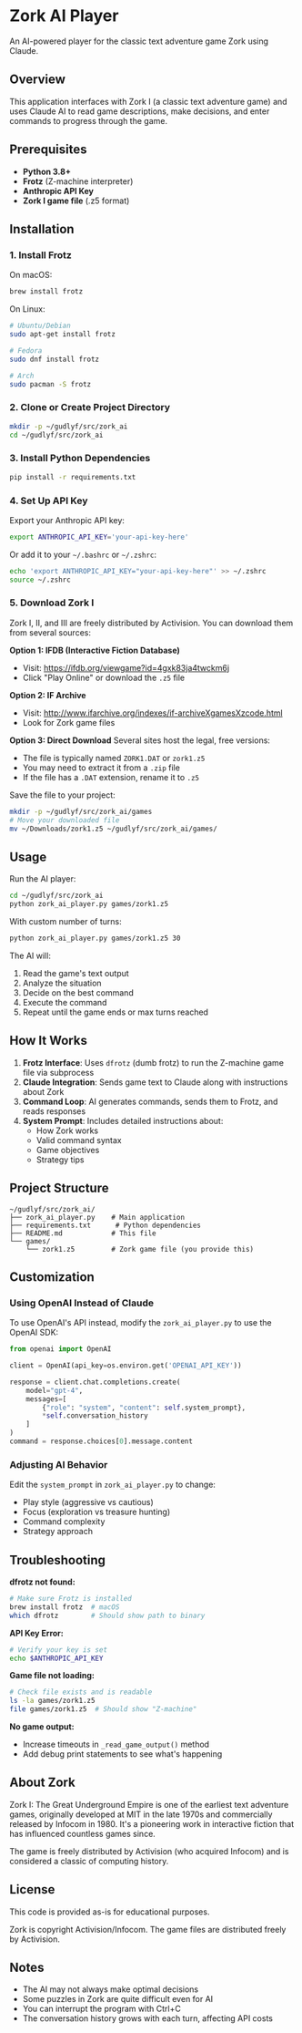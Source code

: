 # Zork AI Player

An AI-powered player for the classic text adventure game Zork using Claude.

## Overview

This application interfaces with Zork I (a classic text adventure game) and uses Claude AI to read game descriptions, make decisions, and enter commands to progress through the game.

## Prerequisites

- **Python 3.8+**
- **Frotz** (Z-machine interpreter)
- **Anthropic API Key**
- **Zork I game file** (.z5 format)

## Installation

### 1. Install Frotz

On macOS:
```bash
brew install frotz
```

On Linux:
```bash
# Ubuntu/Debian
sudo apt-get install frotz

# Fedora
sudo dnf install frotz

# Arch
sudo pacman -S frotz
```

### 2. Clone or Create Project Directory

```bash
mkdir -p ~/gudlyf/src/zork_ai
cd ~/gudlyf/src/zork_ai
```

### 3. Install Python Dependencies

```bash
pip install -r requirements.txt
```

### 4. Set Up API Key

Export your Anthropic API key:
```bash
export ANTHROPIC_API_KEY='your-api-key-here'
```

Or add it to your `~/.bashrc` or `~/.zshrc`:
```bash
echo 'export ANTHROPIC_API_KEY="your-api-key-here"' >> ~/.zshrc
source ~/.zshrc
```

### 5. Download Zork I

Zork I, II, and III are freely distributed by Activision. You can download them from several sources:

**Option 1: IFDB (Interactive Fiction Database)**
- Visit: https://ifdb.org/viewgame?id=4gxk83ja4twckm6j
- Click "Play Online" or download the `.z5` file

**Option 2: IF Archive**
- Visit: http://www.ifarchive.org/indexes/if-archiveXgamesXzcode.html
- Look for Zork game files

**Option 3: Direct Download**
Several sites host the legal, free versions:
- The file is typically named `ZORK1.DAT` or `zork1.z5`
- You may need to extract it from a `.zip` file
- If the file has a `.DAT` extension, rename it to `.z5`

Save the file to your project:
```bash
mkdir -p ~/gudlyf/src/zork_ai/games
# Move your downloaded file
mv ~/Downloads/zork1.z5 ~/gudlyf/src/zork_ai/games/
```

## Usage

Run the AI player:

```bash
cd ~/gudlyf/src/zork_ai
python zork_ai_player.py games/zork1.z5
```

With custom number of turns:
```bash
python zork_ai_player.py games/zork1.z5 30
```

The AI will:
1. Read the game's text output
2. Analyze the situation
3. Decide on the best command
4. Execute the command
5. Repeat until the game ends or max turns reached

## How It Works

1. **Frotz Interface**: Uses `dfrotz` (dumb frotz) to run the Z-machine game file via subprocess
2. **Claude Integration**: Sends game text to Claude along with instructions about Zork
3. **Command Loop**: AI generates commands, sends them to Frotz, and reads responses
4. **System Prompt**: Includes detailed instructions about:
   - How Zork works
   - Valid command syntax
   - Game objectives
   - Strategy tips

## Project Structure

```
~/gudlyf/src/zork_ai/
├── zork_ai_player.py    # Main application
├── requirements.txt      # Python dependencies
├── README.md            # This file
└── games/
    └── zork1.z5         # Zork game file (you provide this)
```

## Customization

### Using OpenAI Instead of Claude

To use OpenAI's API instead, modify the `zork_ai_player.py` to use the OpenAI SDK:

```python
from openai import OpenAI

client = OpenAI(api_key=os.environ.get('OPENAI_API_KEY'))

response = client.chat.completions.create(
    model="gpt-4",
    messages=[
        {"role": "system", "content": self.system_prompt},
        *self.conversation_history
    ]
)
command = response.choices[0].message.content
```

### Adjusting AI Behavior

Edit the `system_prompt` in `zork_ai_player.py` to change:
- Play style (aggressive vs cautious)
- Focus (exploration vs treasure hunting)
- Command complexity
- Strategy approach

## Troubleshooting

**dfrotz not found:**
```bash
# Make sure Frotz is installed
brew install frotz  # macOS
which dfrotz        # Should show path to binary
```

**API Key Error:**
```bash
# Verify your key is set
echo $ANTHROPIC_API_KEY
```

**Game file not loading:**
```bash
# Check file exists and is readable
ls -la games/zork1.z5
file games/zork1.z5  # Should show "Z-machine"
```

**No game output:**
- Increase timeouts in `_read_game_output()` method
- Add debug print statements to see what's happening

## About Zork

Zork I: The Great Underground Empire is one of the earliest text adventure games, originally developed at MIT in the late 1970s and commercially released by Infocom in 1980. It's a pioneering work in interactive fiction that has influenced countless games since.

The game is freely distributed by Activision (who acquired Infocom) and is considered a classic of computing history.

## License

This code is provided as-is for educational purposes. 

Zork is copyright Activision/Infocom. The game files are distributed freely by Activision.

## Notes

- The AI may not always make optimal decisions
- Some puzzles in Zork are quite difficult even for AI
- You can interrupt the program with Ctrl+C
- The conversation history grows with each turn, affecting API costs
